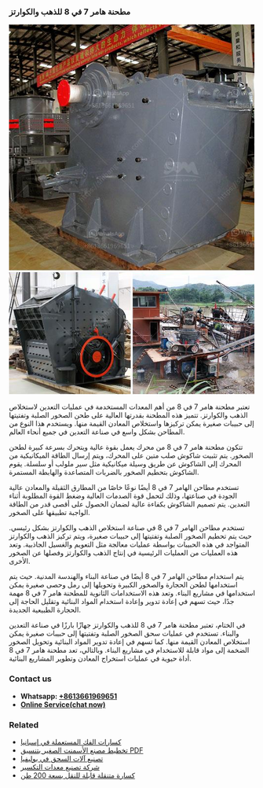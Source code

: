 <h3>مطحنة هامر 7 في 8 للذهب والكوارتز</h3><img src='1701854167.jpg' alt=''><p>تعتبر مطحنة هامر 7 في 8 من أهم المعدات المستخدمة في عمليات التعدين لاستخلاص الذهب والكوارتز. تتميز هذه المطحنة بقدرتها العالية على طحن الصخور الصلبة وتفتيتها إلى حبيبات صغيرة يمكن تركيزها واستخلاص المعادن القيمة منها. ويستخدم هذا النوع من المطاحن بشكل واسع في صناعة التعدين في جميع أنحاء العالم.</p><p>تتكون مطحنة هامر 7 في 8 من محرك يعمل بقوة عالية ويتحرك بسرعة كبيرة لطحن الصخور. يتم تثبيت شاكوش صلب متين على المحرك، ويتم إرسال الطاقة الميكانيكية من المحرك إلى الشاكوش عن طريق وسيلة ميكانيكية مثل سير ملولب أو سلسلة. يقوم الشاكوش بتحطيم الصخور بالضربات المتصاعدة والهابطة المستمرة.</p><p>تستخدم مطاحن الهامر 7 في 8 أيضًا نوعًا خاصًا من المطارق الثقيلة والمعادن عالية الجودة في صناعتها، وذلك لتحمل قوة الصدمات العالية وضغط القوة المطلوبة أثناء التعدين. يتم تصميم الشاكوش بكفاءة عالية لضمان الحصول على أقصى قدر من الطاقة الواجبة تطبيقها على الصخور.</p><p>تستخدم مطاحن الهامر 7 في 8 في صناعة استخلاص الذهب والكوارتز بشكل رئيسي. حيث يتم تحطيم الصخور الصلبة وتفتيتها إلى حبيبات صغيرة، ويتم تركيز الذهب والكوارتز المتواجد في هذه الحبيبات بواسطة عمليات معالجة مثل التعويم والغسيل الجاذبية. وتعد هذه العمليات من العمليات الرئيسية في إنتاج الذهب والكوارتز وفصلها عن الصخور الأخرى.</p><p>يتم استخدام مطاحن الهامر 7 في 8 أيضًا في صناعة البناء والهندسة المدنية. حيث يتم استخدامها لطحن الحجارة والصخور الكبيرة وتحويلها إلى رمل وحصى صغيرة يمكن استخدامها في مشاريع البناء. وتعد هذه الاستخدامات الثانوية للمطحنة هامر 7 في 8 مهمة جدًا، حيث تسهم في إعادة تدوير وإعادة استخدام المواد البنائية وتقليل الحاجة إلى الحجارة الطبيعية الجديدة.</p><p>في الختام، تعتبر مطحنة هامر 7 في 8 للذهب والكوارتز جهازًا بارزًا في صناعة التعدين والبناء. تستخدم في عمليات سحق الصخور الصلبة وتفتيتها إلى حبيبات صغيرة يمكن استخلاص المعادن القيمة منها. كما تسهم في إعادة تدوير المواد البنائية وتحويل الصخور الضخمة إلى مواد قابلة للاستخدام في مشاريع البناء. وبالتالي، تعد مطحنة هامر 7 في 8 أداة حيوية في عمليات استخراج المعادن وتطوير المشاريع البنائية.</p><h3>Contact us</h3><ul><li><strong>Whatsapp:&nbsp;<a href="https://wa.me/8613661969651">+8613661969651</a></strong></li><li><a href="https://swt.shibang-china.com/?git&amp;zhl&amp;مطحنة هامر 7 في 8 للذهب والكوارتز"><strong>Online Service(chat now)</strong></a></li></ul><h3>Related</h3><ul><li><a href='كسارات الفك المستعملة في إسبانيا.md'>كسارات الفك المستعملة في إسبانيا</a></li><li><a href='تخطيط مصنع الأسمنت الصغير بتنسيق PDF.md'>تخطيط مصنع الأسمنت الصغير بتنسيق PDF</a></li><li><a href='تصنيع آلات السحق في بوليفيا.md'>تصنيع آلات السحق في بوليفيا</a></li><li><a href='شركة تصنيع معدات التكسير.md'>شركة تصنيع معدات التكسير</a></li><li><a href='كسارة متنقلة قابلة للنقل بسعة 200 طن.md'>كسارة متنقلة قابلة للنقل بسعة 200 طن</a></li></ul>
